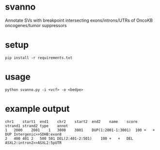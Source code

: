 # svanno
Annotate SVs with breakpoint intersecting exons/introns/UTRs of OncoKB oncogenes/tumor suppressors

# setup
`pip install -r requirements.txt`

# usage
`python svanno.py -i <vcf> -o <bedpe>`

# example output
```
chr1	start1	end1	chr2	start2	end2	name	score	strand1	strand2	type	annot
1	2000	2001	1	3000	3001	DUP(1:2001-1:3001)	100	+	+	DUP	Intergenic>>SDHB:exon8
2	400 401	2	500	501	DEL(2:401-2:501)	100	+	+	DEL	ASXL2:intron2>>ASXL2:5pUTR
```

